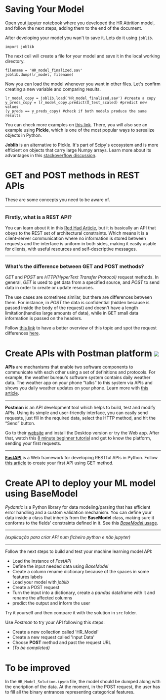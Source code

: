 # Saving Your Model
Open yout jupyter notebook where you developed the HR Attrition model, and follow the next steps, adding them to the end of the document.

After developing your model you wan't to save it. Lets do it using `joblib`.
```
import joblib
```
The next cell will create a file for your model and save it in the local working directory.
```
filename = 'HR_model_finalized.sav'
joblib.dump(lr_model, filename)
```
Now you can load the model whenever you want in other files. Let's confirm creating a new variable and comparing results.
```
lr_model_copy = joblib.load('HR_model_finalized.sav') #create a copy
y_preds_copy = lr_model_copy.predict(X_test_scaled) #predict new values
(y_preds == y_preds_copy) #check if both models produce the same results
```

You can check more examples on [this link](https://machinelearningmastery.com/save-load-machine-learning-models-python-scikit-learn/). There, you will also see an example using **Pickle**, which is one of the most popular ways to serealize objects in Python. 

**Joblib** is an alternative to Pickle. It's part of Scipy's ecosystem and is more efficient on objects that carry large Numpy arrays. Learn more about its advantages in this [stackoverflow discussion](https://stackoverflow.com/questions/12615525/what-are-the-different-use-cases-of-joblib-versus-pickle#:~:text=joblib%20is%20usually,zlib%20or%20lz4.).

# GET and POST methods in REST APIs
These are some concepts you need to be aware of. 
___
### Firstly, what is a REST API?
You can learn about it in this [Red Had Article](https://www.redhat.com/en/topics/api/what-is-a-rest-api), but it is basically an API that obeys to the REST set of architectural constraints. Which means it is a client-server communication where no information is stored between requests and the interface is uniform in both sides, making it easily usable for clients, with useful resources and self-descriptive messages.
___
### What's the difference between GET and POST methods?
*GET* and *POST* are *HTTP(HyperText Transfer Protocol)* request methods. In general, *GET* is used to get data from a specified source, and *POST* to send data in order to create or update resources.

The use cases are sometimes similar, but there are differences between them. For instance, in *POST* the data is confidential (hidden because is passed inside the body of the request) and doesn't have a length limitation(handles large amounts of data), while in GET small data information is passed on the headers.

Follow [this link](https://www.scaler.com/topics/difference-between-get-and-post/) to have a better overview of this topic and spot the request differences [here](https://www.geeksforgeeks.org/difference-between-get-and-post-request-in-vanilla-javascript/).

# Create APIs with Postman platform ![](https://user-images.githubusercontent.com/4249709/29496848-63ad446c-85b1-11e7-904e-a4ddad25e9db.png)


**APIs** are mechanisms that enable two software components to communicate with each other using a set of definitions and protocols. For example, the weather bureau's software system contains daily weather data. The weather app on your phone “talks” to this system via APIs and shows you daily weather updates on your phone. Learn more with [this article](https://www.redhat.com/en/topics/api/what-are-pplication-programming-interfaces).
___
**Postman** is an API development tool which helps to build, test and modify APIs. Using its simple and user-friendly interface, you can easily send requests, just fill in the required data, select the HTTP method, and hit the “Send” button.

Go to their [website](https://www.postman.com/) and install the Desktop version or try the Web app. After that, watch this [8 minute beginner tutorial](https://www.youtube.com/watch?v=CLG0ha_a0q8) and get to know the platform, sending your first requests.
___
[**FastAPI**](https://fastapi.tiangolo.com/) is a Web framework for developing RESTful APIs in Python. Follow [this article](https://fastapi.tiangolo.com/#create-it) to create your first API using GET method.

# Create API to deploy your ML model using BaseModel

*Pydantic* is a Python library for data modeling/parsing that has efficient error handling and a custom validation mechanism. You can define your data inside a class that inherits from the **BaseModel** class, making sure it conforms to the fields' constraints defined in it. See this [*BaseModel* usage](https://pydantic-docs.helpmanual.io/usage/models/#basic-model-usage).
___
*(explicação para criar API num ficheiro python e não jupyter)*
___
Follow the next steps to build and test your machine learning model API:

- Load the instance of *FastAPI*
- Define the input needed data using *BaseModel*
- Create a column rename dictionary because of the spaces in some features labels
- Load your model with *joblib*
- Create a POST request
- Turn the input into a dictionary, create a *pandas* dataframe with it and rename the affected columns
- predict the output and inform the user

Try it yourself and then compare it with the solution in `src` folder.

Use *Postman* to try your API following this steps:

- Create a new collection called 'HR_Model'
- Create a new request called 'Input Data'
- Choose **POST** method and past the request URL
- *(To be completed)*

# To be improved
In the `HR_Model_Solution.ipynb` file, the model should be dumped along with the encription of the data. At the moment, in the POST request, the user has to fill all the binary entrances representing categorical features.
